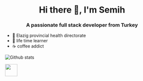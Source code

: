 <h1 align="center">Hi there 👋, I'm Semih</h1>
<h3 align="center">A passionate full stack developer from Turkey</h3>

- 🔭 Elazig provincial health directorate
- 📖 life time learner
- ☕ coffee addict


![Github stats](https://github-readme-stats.vercel.app/api?username=semihsayi&theme=dark&show_icons=true&count_private=true)


<code><img height="40" src="https://raw.githubusercontent.com/shinokada/shinokada/master/assets/csharp.png"></code>
